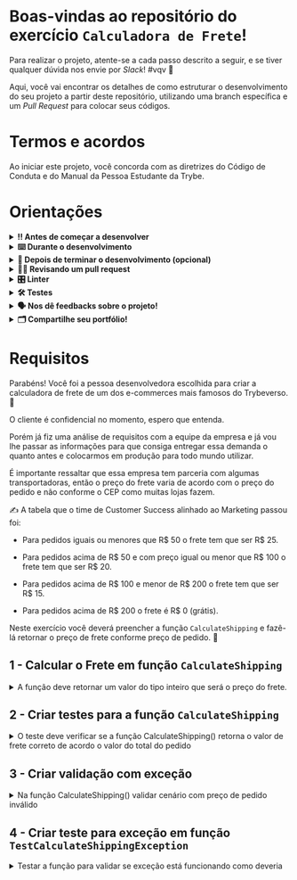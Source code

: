 # Boas-vindas ao repositório do exercício  `Calculadora de Frete`!

Para realizar o projeto, atente-se a cada passo descrito a seguir, e se tiver qualquer dúvida  nos envie por _Slack_! #vqv 🚀

Aqui, você vai encontrar os detalhes de como estruturar o desenvolvimento do seu projeto a partir deste repositório, utilizando uma branch específica e um _Pull Request_ para colocar seus códigos.

# Termos e acordos

Ao iniciar este projeto, você concorda com as diretrizes do Código de Conduta e do Manual da Pessoa Estudante da Trybe.

# Orientações

<details>
  <summary><strong>‼️ Antes de começar a desenvolver</strong></summary><br />

  1. Clone o repositório

  - Use o comando: `git clone git@github.com:tryber/acc-csharp-0x-exercise-shipping-calculator.git`.
  - Entre na pasta do repositório que você acabou de clonar:
    - `cd acc-csharp-0x-exercise-shipping-calculator`

  2. Instale as dependências

  - `dotnet restore`.
  
  1. Crie uma branch a partir da branch `master`

  - Verifique que você está na branch `master`
    - Exemplo: `git branch`
  - Se não estiver, mude para a branch `master`
    - Exemplo: `git checkout master`
  - Agora crie uma branch à qual você vai submeter os `commits` do seu projeto
    - Você deve criar uma branch no seguinte formato: `nome-de-usuario-nome-do-projeto`
    - Exemplo: `git checkout -b joaozinho-sd-0x-exercise-shipping-calculator`

  4. Adicione as mudanças ao _stage_ do Git e faça um `commit`

  - Verifique que as mudanças ainda não estão no _stage_
    - Exemplo: `git status` (deve aparecer listada a pasta _joaozinho_ em vermelho)
  - Adicione o novo arquivo ao _stage_ do Git
    - Exemplo:
      - `git add .` (adicionando todas as mudanças - _que estavam em vermelho_ - ao stage do Git)
      - `git status` (deve aparecer listado o arquivo _joaozinho/README.md_ em verde)
  - Faça o `commit` inicial
    - Exemplo:
      - `git commit -m 'iniciando o projeto shipping calculator'` (fazendo o primeiro commit)
      - `git status` (deve aparecer uma mensagem tipo _nothing to commit_ )

  5. Adicione a sua branch com o novo `commit` ao repositório remoto

  - Usando o exemplo anterior: `git push -u origin joaozinho-sd-0x-exercise-shipping-calculator`

  6. Crie um novo `Pull Request` _(PR)_

  - Vá até a página de _Pull Requests_ do [repositório no GitHub](https://github.com/tryber/sd-0x-exercise-shipping-calculator/pulls)
  - Clique no botão verde _"New pull request"_
  - Clique na caixa de seleção _"Compare"_ e escolha a sua branch **com atenção**
  - Coloque um título para a sua _Pull Request_
    - Exemplo: _"Cria tela de busca"_
  - Clique no botão verde _"Create pull request"_
  - Adicione uma descrição para o _Pull Request_ e clique no botão verde _"Create pull request"_
  - **Não se preocupe em preencher mais nada por enquanto!**
  - Volte até a [página de _Pull Requests_ do repositório](https://github.com/tryber/sd-0x-exercise-shipping-calculator/pulls) e confira que o seu _Pull Request_ está criado

</details>

<details>
  <summary><strong>⌨️ Durante o desenvolvimento</strong></summary><br/>

  - Faça `commits` das alterações que você fizer no código regularmente

  - Lembre-se de sempre após um (ou alguns) `commits` atualizar o repositório remoto

  - Os comandos que você utilizará com mais frequência são:
    1. `git status` _(para verificar o que está em vermelho - fora do stage - e o que está em verde - no stage)_
    2. `git add` _(para adicionar arquivos ao stage do Git)_
    3. `git commit` _(para criar um commit com os arquivos que estão no stage do Git)_
    4. `git push -u origin nome-da-branch` _(para enviar o commit para o repositório remoto na primeira vez que fizer o `push` de uma nova branch)_
    5. `git push` _(para enviar o commit para o repositório remoto após o passo anterior)_

</details>

<details>
  <summary><strong>🤝 Depois de terminar o desenvolvimento (opcional)</strong></summary><br/>

  Para sinalizar que o seu projeto está pronto para o _"Code Review"_, faça o seguinte:

  - Vá até a página **DO SEU** _Pull Request_, adicione a label de _"code-review"_ e marque seus colegas:

    - No menu à direita, clique no _link_ **"Labels"** e escolha a _label_ **code-review**;

    - No menu à direita, clique no _link_ **"Assignees"** e escolha **o seu usuário**;

    - No menu à direita, clique no _link_ **"Reviewers"** e digite `students`, selecione o time `tryber/students-sd-0x`.

  Caso tenha alguma dúvida, [aqui tem um video explicativo](https://vimeo.com/362189205).

</details>

<details>
  <summary><strong>🕵🏿 Revisando um pull request</strong></summary><br />

  Use o conteúdo sobre [Code Review](https://course.betrybe.com/real-life-engineer/code-review/) para te ajudar a revisar os _Pull Requests_.

</details>

<details>
  <summary><strong>🎛 Linter</strong></summary><br />

  Usaremos o [NetAnalyzer](https://docs.microsoft.com/pt-br/dotnet/fundamentals/code-analysis/overview) para fazer a análise estática do seu código.

  Este projeto já vem com as dependências relacionadas ao _linter_ configuradas no arquivo `main.yml`.

  O analisador já é instalado pelo plugin da `Microsoft C#` no `VSCode`. Para isso, basta fazer o download do [plugin](https://marketplace.visualstudio.com/items?itemName=ms-dotnettools.csharp) e instalá-lo.
</details>

<details>
  <summary><strong>🛠 Testes</strong></summary><br />

  O .NET já possui sua própria plataforma de testes.
  
  Este projeto já vem configurado e com suas dependências

  ### Executando todos os testes

  Para executar os testes com o .NET execute o comando dentro do diretório do seu projeto `src/<project>` ou de seus testes `src/<project>.Test`!

  ```
  dotnet test
  ```

  ### Executando um teste específico

  Para executar um teste expecífico basta executar o comando `dotnet test --filter Name~TestMethod1`.

  :warning: **Importante:** o comando irá executar testes cujo nome contém `TestMethod1`.

  :warning: **O avaliador automático não necessariamente avalia seu projeto na ordem em que os requisitos aparecem no readme. Isso acontece para deixar o processo de avaliação mais rápido. Então, não se assuste se isso acontecer, ok?**

  ### Outras opções para testes
  - Algumas opções que podem lhe ajudar são:
    -  `-?|-h|--help`: exibem a descrição completa de como utilizar o comando.
    -  `-t|--list-tests`: lista todos os testes ao invés de executá-los.
    -  `-v|--verbosity <LEVEL>`: define o nível de detalhe na resposta dos testes.
      - `q | quiet`
      - `m | minimal`
      - `n | normal`
      - `d | detailed`
      - `diag | diagnostic`
      - Exemplo de uso: 
         ```
           dotnet test -v diag
         ```
         ou
         ```            
           dotnet test --verbosity=diagnostic
         ``` 
</details>

<details>
  <summary><strong>🗣 Nos dê feedbacks sobre o projeto!</strong></summary><br />

Ao finalizar e submeter o projeto, não se esqueça de avaliar sua experiência preenchendo o formulário. 
**Leva menos de 3 minutos!**

[FORMULÁRIO DE AVALIAÇÃO DE PROJETO](https://be-trybe.typeform.com/to/PsefzL2e)

</details>

<details>
  <summary><strong>🗂 Compartilhe seu portfólio!</strong></summary><br />

  Você sabia que o LinkedIn é a principal rede social profissional e compartilhar o seu aprendizado lá é muito importante para quem deseja construir uma carreira de sucesso? Compartilhe esse projeto no seu LinkedIn, marque o perfil da Trybe (@trybe) e mostre para a sua rede toda a sua evolução.

</details>

# Requisitos

Parabéns! Você foi a pessoa desenvolvedora escolhida para criar a calculadora de frete de um dos e-commerces mais famosos do Trybeverso. 🤩

O cliente é confidencial no momento, espero que entenda. 

Porém já fiz uma análise de requisitos com a equipe da empresa e já vou lhe passar as informações para que consiga entregar essa demanda o quanto antes e colocarmos em produção para todo mundo utilizar.

É importante ressaltar que essa empresa tem parceria com algumas transportadoras, então o preço do frete varia de acordo com o preço do pedido e não conforme o CEP como muitas lojas fazem.

✍️ A tabela que o time de Customer Success alinhado ao Marketing passou foi:

- Para pedidos iguais ou menores que R$ 50 o frete tem que ser R$ 25.

- Para pedidos acima de R$ 50 e com preço igual ou menor que R$ 100 o frete tem que ser R$ 20.

- Para pedidos acima de R$ 100 e menor de R$ 200 o frete tem que ser R$ 15.

- Para pedidos acima de R$ 200 o frete é R$ 0 (grátis).

Neste exercício você deverá preencher a função `CalculateShipping` e fazê-lá retornar o preço de frete conforme preço de pedido. 🚀
 
## 1 - Calcular o Frete em função `CalculateShipping`

<details>
  <summary> A função deve retornar um valor do tipo inteiro que será o preço do frete. </summary><br />

Seguindo os preços que a equipe passou, tem que ser passado o preço total do pedido como parâmetro para poder realizar a lógica.

Podemos considerar que:

Se a função for chamada como: `CalculateShipping(45)`
Deve retornar `25`
  
</details>

## 2 - Criar testes para a função `CalculateShipping`

<details>
  <summary> O teste deve verificar se a função CalculateShipping() retorna o valor de frete correto de acordo o valor do total do pedido  </summary><br />

Se o valor passado como parâmetro de entrada for por exemplo 560, o valor retornado pela função tem que ser 0.
  
</details>

## 3 - Criar validação com exceção

<details>
  <summary> Na função CalculateShipping() validar cenário com preço de pedido inválido </summary><br />

Se o valor passado como parâmetro de entrada for igual ou menor que 0, deve ser lançado uma exceção com o texto "The order price cannot be equal to or less than zero".

Dessa forma o sistema se tornará mais robusto e seguro, pois um pedido de 0 reais ou de valor negativo não deveria ser calculado. 
  
</details>

## 4 - Criar teste para exceção em função `TestCalculateShippingException`

<details>
  <summary> Testar a função para validar se exceção está funcionando como deveria </summary><br />

Passar valores negativos e o próprio 0 para validar se a exceção está sendo validada e executada como deveria.
  
</details>
